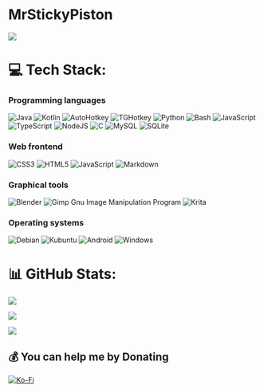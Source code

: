 # MrStickyPiston
[![](https://visitcount.itsvg.in/api?id=MrStickyPiston&icon=0&color=0)](https://visitcount.itsvg.in)


# 💻 Tech Stack:

### Programming languages
![Java](https://img.shields.io/badge/Java-%23ED8B00.svg?style=flat&logo=openjdk&logoColor=white) ![Kotlin](https://img.shields.io/badge/Kotlin-%230095D5.svg?style=flat&logo=kotlin&logoColor=white) ![AutoHotkey](https://img.shields.io/static/v1?style=flat&message=AutoHotkey&color=334455&logo=AutoHotkey&logoColor=FFFFFF&label=) ![TGHotkey](https://shields.io/static/v1?label=&message=%F0%9F%87%AC%F0%9F%87%B7%20TGHotkey&color=blue) ![Python](https://img.shields.io/badge/Python-3670A0?style=flat&logo=python&logoColor=ffdd54) ![Bash](https://img.shields.io/badge/Bash-%23121011.svg?style=flat&logo=gnu-bash&logoColor=white) ![JavaScript](https://img.shields.io/badge/JavaScript-%23323330.svg?style=flat&logo=javascript&logoColor=%23F7DF1E) ![TypeScript](https://img.shields.io/badge/TypeScript-%23007ACC.svg?style=flat&logo=typescript&logoColor=white) ![NodeJS](https://img.shields.io/badge/node.js-6DA55F?style=flat&logo=node.js&logoColor=white) ![C](https://img.shields.io/badge/C-00599C??style=flat&logo=c&logoColor=white) ![MySQL](https://img.shields.io/badge/MySQL-%2300f.svg?style=flat&logo=mysql&logoColor=white) ![SQLite](https://img.shields.io/badge/SQLite-%2307405e.svg?style=flat&logo=sqlite&logoColor=white) 

### Web frontend
![CSS3](https://img.shields.io/badge/css3-%231572B6.svg?style=flat&logo=css3&logoColor=white) ![HTML5](https://img.shields.io/badge/html5-%23E34F26.svg?style=flat&logo=html5&logoColor=white) ![JavaScript](https://img.shields.io/badge/JavaScript-%23323330.svg?style=flat&logo=javascript&logoColor=%23F7DF1E) ![Markdown](https://img.shields.io/badge/markdown-%23000000.svg?style=flat&logo=markdown&logoColor=white)

### Graphical tools
![Blender](https://img.shields.io/badge/blender-%23F5792A.svg?style=flat&logo=blender&logoColor=white) ![Gimp Gnu Image Manipulation Program](https://img.shields.io/badge/Gimp-657D8B?style=flat&logo=gimp&logoColor=FFFFFF) ![Krita](https://img.shields.io/badge/Krita-203759?style=flat&logo=krita&logoColor=EEF37B)

### Operating systems
![Debian](https://img.shields.io/badge/Debian-A81D33?style=flat&logo=debian&logoColor=white) ![Kubuntu](https://img.shields.io/badge/-Kubuntu-%230079C1?style=flat&logo=kubuntu&logoColor=white) ![Android](https://img.shields.io/badge/Android-3DDC84?style=flat&logo=android&logoColor=white) ![Windows](https://img.shields.io/badge/Windows-0078D6?style=flat&logo=windows&logoColor=white)


# 📊 GitHub Stats:

![](https://github-readme-stats.vercel.app/api?username=MrStickyPiston&theme=react&hide_border=false&include_all_commits=false&count_private=true&layout=compact&show_icons=true)<br/>

![](https://github-readme-streak-stats.herokuapp.com/?user=MrStickyPiston&theme=react&hide_border=false&include_all_commits=true&count_private=true&layout=compact)<br/>

![](https://github-readme-stats.vercel.app/api/top-langs/?username=MrStickyPiston&theme=react&hide_border=false&include_all_commits=true&count_private=true&layout=compact&langs_count=8)

## 💰 You can help me by Donating

[![Ko-Fi](https://img.shields.io/badge/Ko--fi-F16061?style=flat&logo=ko-fi&logoColor=white)](https://ko-fi.com/Stickypiston) 
